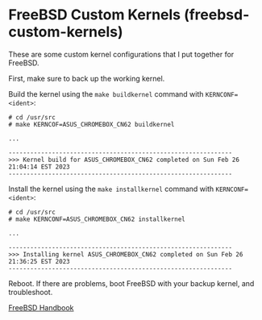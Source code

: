 # FreeBSD Custom Kernels (freebsd-custom-kernels)

These are some custom kernel configurations that I put together for FreeBSD.

First, make sure to back up the working kernel.

Build the kernel using the `make buildkernel` command with `KERNCONF=<ident>`:
```
# cd /usr/src
# make KERNCOF=ASUS_CHROMEBOX_CN62 buildkernel

...

--------------------------------------------------------------
>>> Kernel build for ASUS_CHROMEBOX_CN62 completed on Sun Feb 26 21:04:14 EST 2023
--------------------------------------------------------------
```

Install the kernel using the `make installkernel` command with `KERNCONF=<ident>`:
```
# cd /usr/src
# make KERNCONF=ASUS_CHROMEBOX_CN62 installkernel

...

--------------------------------------------------------------
>>> Installing kernel ASUS_CHROMEBOX_CN62 completed on Sun Feb 26 21:36:25 EST 2023
--------------------------------------------------------------
```

Reboot. If there are problems, boot FreeBSD with your backup kernel, and troubleshoot.

[FreeBSD Handbook](https://docs.freebsd.org/en/books/developers-handbook/kernelbuild/)

